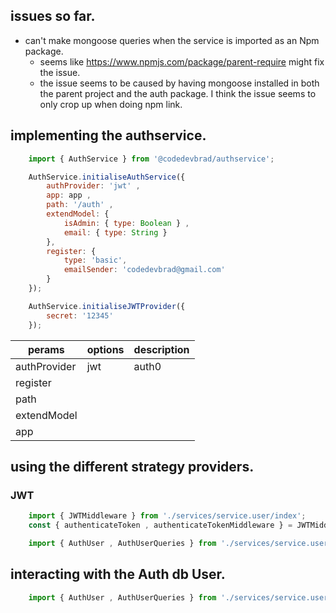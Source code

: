 
## issues so far.
* can't make mongoose queries when the service is imported as an Npm package.
   - seems like https://www.npmjs.com/package/parent-require might fix the issue. 
   - the issue seems to be caused by having mongoose installed in both the parent project and the auth package. I think
     the issue seems to only crop up when doing npm link.

## implementing the authservice.

```javascript
    import { AuthService } from '@codedevbrad/authservice';

    AuthService.initialiseAuthService({
        authProvider: 'jwt' , 
        app: app , 
        path: '/auth' , 
        extendModel: {
            isAdmin: { type: Boolean } , 
            email: { type: String }
        },
        register: {
            type: 'basic',
            emailSender: 'codedevbrad@gmail.com'
        }
    });

    AuthService.initialiseJWTProvider({
        secret: '12345'
    });
```

|  perams       |  options                | description  |
|---------------|-------------------------|--------------|
|  authProvider |  jwt | auth0 | passport |              |
|  register     |                         |              |
|  path         |                         |              |
|  extendModel  |                         |              |
|  app          |                         |              |


## using the different strategy providers.

### JWT

```javascript
    import { JWTMiddleware } from './services/service.user/index';
    const { authenticateToken , authenticateTokenMiddleware } = JWTMiddleware;

    import { AuthUser , AuthUserQueries } from './services/service.user/index';
```

## interacting with the Auth db User.

```javascript
    import { AuthUser , AuthUserQueries } from './services/service.user/index';
```
